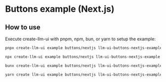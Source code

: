 # Buttons example (Next.js)

## How to use

Execute create-llm-ui with pnpm, npm, bun, or yarn to setup the example:

```bash
pnpx create-llm-ui example buttons/nextjs llm-ui-buttons-nextjs-example
```

```bash
npx create-llm-ui example buttons/nextjs llm-ui-buttons-nextjs-example
```

```bash
bunx create-llm-ui example buttons/nextjs llm-ui-buttons-nextjs-example
```

```bash
yarn create llm-ui example buttons/nextjs llm-ui-buttons-nextjs-example
```
